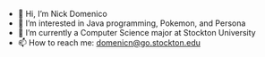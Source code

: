 - 👋 Hi, I’m Nick Domenico
- 👀 I’m interested in Java programming, Pokemon, and Persona
- 🌱 I’m currently a Computer Science major at Stockton University
- 📫 How to reach me: domenicn@go.stockton.edu

<!---
NickDomen15/NickDomen15 is a ✨ special ✨ repository because its `README.md` (this file) appears on your GitHub profile.
You can click the Preview link to take a look at your changes.
--->
